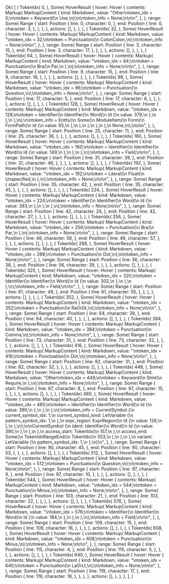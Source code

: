 Ok(
    [
        (
            TokenIdx(
                0,
            ),
            Some(
                HoverResult {
                    hover: Hover {
                        contents: Markup(
                            MarkupContent {
                                kind: Markdown,
                                value: "Other\ntoken_idx = 0;\n\ntoken = Keyword(\n    Use,\n);\n\ntoken_info = None;\n\n\n",
                            },
                        ),
                        range: Some(
                            Range {
                                start: Position {
                                    line: 0,
                                    character: 0,
                                },
                                end: Position {
                                    line: 0,
                                    character: 3,
                                },
                            },
                        ),
                    },
                    actions: [],
                },
            ),
        ),
        (
            TokenIdx(
                32,
            ),
            Some(
                HoverResult {
                    hover: Hover {
                        contents: Markup(
                            MarkupContent {
                                kind: Markdown,
                                value: "\ntoken_idx = 32;\n\ntoken = Punctuation(\n    ColonColon,\n);\n\ntoken_info = None;\n\n\n",
                            },
                        ),
                        range: Some(
                            Range {
                                start: Position {
                                    line: 3,
                                    character: 15,
                                },
                                end: Position {
                                    line: 3,
                                    character: 17,
                                },
                            },
                        ),
                    },
                    actions: [],
                },
            ),
        ),
        (
            TokenIdx(
                64,
            ),
            Some(
                HoverResult {
                    hover: Hover {
                        contents: Markup(
                            MarkupContent {
                                kind: Markdown,
                                value: "\ntoken_idx = 64;\n\ntoken = Punctuation(\n    Bra(\n        Par,\n    ),\n);\n\ntoken_info = None;\n\n\n",
                            },
                        ),
                        range: Some(
                            Range {
                                start: Position {
                                    line: 9,
                                    character: 15,
                                },
                                end: Position {
                                    line: 9,
                                    character: 16,
                                },
                            },
                        ),
                    },
                    actions: [],
                },
            ),
        ),
        (
            TokenIdx(
                96,
            ),
            Some(
                HoverResult {
                    hover: Hover {
                        contents: Markup(
                            MarkupContent {
                                kind: Markdown,
                                value: "\ntoken_idx = 96;\n\ntoken = Punctuation(\n    Question,\n);\n\ntoken_info = None;\n\n\n",
                            },
                        ),
                        range: Some(
                            Range {
                                start: Position {
                                    line: 17,
                                    character: 5,
                                },
                                end: Position {
                                    line: 17,
                                    character: 6,
                                },
                            },
                        ),
                    },
                    actions: [],
                },
            ),
        ),
        (
            TokenIdx(
                128,
            ),
            Some(
                HoverResult {
                    hover: Hover {
                        contents: Markup(
                            MarkupContent {
                                kind: Markdown,
                                value: "\ntoken_idx = 128;\n\ntoken = Identifier(\n    Identifier(\n        Word(\n            Id {\n                value: 379,\n            },\n        ),\n    ),\n);\n\ntoken_info = Entity(\n    Some(\n        ModuleItem(\n            Form(\n                FormPath(\n                    Id {\n                        value: 65,\n                    },\n                ),\n            ),\n        ),\n    ),\n    None,\n);\n\n\n",
                            },
                        ),
                        range: Some(
                            Range {
                                start: Position {
                                    line: 25,
                                    character: 11,
                                },
                                end: Position {
                                    line: 25,
                                    character: 36,
                                },
                            },
                        ),
                    },
                    actions: [],
                },
            ),
        ),
        (
            TokenIdx(
                160,
            ),
            Some(
                HoverResult {
                    hover: Hover {
                        contents: Markup(
                            MarkupContent {
                                kind: Markdown,
                                value: "\ntoken_idx = 160;\n\ntoken = Identifier(\n    Identifier(\n        Word(\n            Id {\n                value: 149,\n            },\n        ),\n    ),\n);\n\ntoken_info = Field;\n\n\n",
                            },
                        ),
                        range: Some(
                            Range {
                                start: Position {
                                    line: 31,
                                    character: 39,
                                },
                                end: Position {
                                    line: 31,
                                    character: 46,
                                },
                            },
                        ),
                    },
                    actions: [],
                },
            ),
        ),
        (
            TokenIdx(
                192,
            ),
            Some(
                HoverResult {
                    hover: Hover {
                        contents: Markup(
                            MarkupContent {
                                kind: Markdown,
                                value: "\ntoken_idx = 192;\n\ntoken = Literal(\n    Float(\n        Unspecified,\n    ),\n);\n\ntoken_info = None;\n\n\n",
                            },
                        ),
                        range: Some(
                            Range {
                                start: Position {
                                    line: 35,
                                    character: 42,
                                },
                                end: Position {
                                    line: 35,
                                    character: 45,
                                },
                            },
                        ),
                    },
                    actions: [],
                },
            ),
        ),
        (
            TokenIdx(
                224,
            ),
            Some(
                HoverResult {
                    hover: Hover {
                        contents: Markup(
                            MarkupContent {
                                kind: Markdown,
                                value: "\ntoken_idx = 224;\n\ntoken = Identifier(\n    Identifier(\n        Word(\n            Id {\n                value: 393,\n            },\n        ),\n    ),\n);\n\ntoken_info = None;\n\n\n",
                            },
                        ),
                        range: Some(
                            Range {
                                start: Position {
                                    line: 42,
                                    character: 24,
                                },
                                end: Position {
                                    line: 42,
                                    character: 27,
                                },
                            },
                        ),
                    },
                    actions: [],
                },
            ),
        ),
        (
            TokenIdx(
                256,
            ),
            Some(
                HoverResult {
                    hover: Hover {
                        contents: Markup(
                            MarkupContent {
                                kind: Markdown,
                                value: "\ntoken_idx = 256;\n\ntoken = Punctuation(\n    Bra(\n        Par,\n    ),\n);\n\ntoken_info = None;\n\n\n",
                            },
                        ),
                        range: Some(
                            Range {
                                start: Position {
                                    line: 48,
                                    character: 56,
                                },
                                end: Position {
                                    line: 48,
                                    character: 57,
                                },
                            },
                        ),
                    },
                    actions: [],
                },
            ),
        ),
        (
            TokenIdx(
                288,
            ),
            Some(
                HoverResult {
                    hover: Hover {
                        contents: Markup(
                            MarkupContent {
                                kind: Markdown,
                                value: "\ntoken_idx = 288;\n\ntoken = Punctuation(\n    Dot,\n);\n\ntoken_info = None;\n\n\n",
                            },
                        ),
                        range: Some(
                            Range {
                                start: Position {
                                    line: 56,
                                    character: 38,
                                },
                                end: Position {
                                    line: 56,
                                    character: 39,
                                },
                            },
                        ),
                    },
                    actions: [],
                },
            ),
        ),
        (
            TokenIdx(
                320,
            ),
            Some(
                HoverResult {
                    hover: Hover {
                        contents: Markup(
                            MarkupContent {
                                kind: Markdown,
                                value: "\ntoken_idx = 320;\n\ntoken = Identifier(\n    Identifier(\n        Word(\n            Id {\n                value: 302,\n            },\n        ),\n    ),\n);\n\ntoken_info = Field;\n\n\n",
                            },
                        ),
                        range: Some(
                            Range {
                                start: Position {
                                    line: 61,
                                    character: 48,
                                },
                                end: Position {
                                    line: 61,
                                    character: 55,
                                },
                            },
                        ),
                    },
                    actions: [],
                },
            ),
        ),
        (
            TokenIdx(
                352,
            ),
            Some(
                HoverResult {
                    hover: Hover {
                        contents: Markup(
                            MarkupContent {
                                kind: Markdown,
                                value: "\ntoken_idx = 352;\n\ntoken = Punctuation(\n    RaOrGt,\n);\n\ntoken_info = None;\n\n\n",
                            },
                        ),
                        range: Some(
                            Range {
                                start: Position {
                                    line: 64,
                                    character: 39,
                                },
                                end: Position {
                                    line: 64,
                                    character: 40,
                                },
                            },
                        ),
                    },
                    actions: [],
                },
            ),
        ),
        (
            TokenIdx(
                384,
            ),
            Some(
                HoverResult {
                    hover: Hover {
                        contents: Markup(
                            MarkupContent {
                                kind: Markdown,
                                value: "\ntoken_idx = 384;\n\ntoken = Punctuation(\n    Comma,\n);\n\ntoken_info = None;\n\n\n",
                            },
                        ),
                        range: Some(
                            Range {
                                start: Position {
                                    line: 73,
                                    character: 31,
                                },
                                end: Position {
                                    line: 73,
                                    character: 32,
                                },
                            },
                        ),
                    },
                    actions: [],
                },
            ),
        ),
        (
            TokenIdx(
                416,
            ),
            Some(
                HoverResult {
                    hover: Hover {
                        contents: Markup(
                            MarkupContent {
                                kind: Markdown,
                                value: "\ntoken_idx = 416;\n\ntoken = Punctuation(\n    Dot,\n);\n\ntoken_info = None;\n\n\n",
                            },
                        ),
                        range: Some(
                            Range {
                                start: Position {
                                    line: 82,
                                    character: 31,
                                },
                                end: Position {
                                    line: 82,
                                    character: 32,
                                },
                            },
                        ),
                    },
                    actions: [],
                },
            ),
        ),
        (
            TokenIdx(
                448,
            ),
            Some(
                HoverResult {
                    hover: Hover {
                        contents: Markup(
                            MarkupContent {
                                kind: Markdown,
                                value: "Other\ntoken_idx = 448;\n\ntoken = Keyword(\n    Stmt(\n        Require,\n    ),\n);\n\ntoken_info = None;\n\n\n",
                            },
                        ),
                        range: Some(
                            Range {
                                start: Position {
                                    line: 87,
                                    character: 8,
                                },
                                end: Position {
                                    line: 87,
                                    character: 15,
                                },
                            },
                        ),
                    },
                    actions: [],
                },
            ),
        ),
        (
            TokenIdx(
                480,
            ),
            Some(
                HoverResult {
                    hover: Hover {
                        contents: Markup(
                            MarkupContent {
                                kind: Markdown,
                                value: "\ntoken_idx = 480;\n\ntoken = Identifier(\n    Identifier(\n        Word(\n            Id {\n                value: 390,\n            },\n        ),\n    ),\n);\n\ntoken_info = CurrentSymbol {\n    current_symbol_idx: 1,\n    current_symbol_kind: LetVariable {\n        pattern_symbol_idx: 1,\n    },\n    expr_region: ExprRegion(\n        Id {\n            value: 126,\n        },\n    ),\n};\n\nCurrentSymbol {\n    ident: Identifier(\n        Word(\n            Id {\n                value: 390,\n            },\n        ),\n    ),\n    access_start: TokenIdx(\n        157,\n    ),\n    access_end: Some(\n        TokenIdxRangeEnd(\n            TokenIdx(\n                553,\n            ),\n        ),\n    ),\n    variant: LetVariable {\n        pattern_symbol_idx: 1,\n    },\n}\n",
                            },
                        ),
                        range: Some(
                            Range {
                                start: Position {
                                    line: 90,
                                    character: 45,
                                },
                                end: Position {
                                    line: 90,
                                    character: 53,
                                },
                            },
                        ),
                    },
                    actions: [],
                },
            ),
        ),
        (
            TokenIdx(
                512,
            ),
            Some(
                HoverResult {
                    hover: Hover {
                        contents: Markup(
                            MarkupContent {
                                kind: Markdown,
                                value: "\ntoken_idx = 512;\n\ntoken = Punctuation(\n    Question,\n);\n\ntoken_info = None;\n\n\n",
                            },
                        ),
                        range: Some(
                            Range {
                                start: Position {
                                    line: 97,
                                    character: 9,
                                },
                                end: Position {
                                    line: 97,
                                    character: 10,
                                },
                            },
                        ),
                    },
                    actions: [],
                },
            ),
        ),
        (
            TokenIdx(
                544,
            ),
            Some(
                HoverResult {
                    hover: Hover {
                        contents: Markup(
                            MarkupContent {
                                kind: Markdown,
                                value: "\ntoken_idx = 544;\n\ntoken = Punctuation(\n    Minus,\n);\n\ntoken_info = None;\n\n\n",
                            },
                        ),
                        range: Some(
                            Range {
                                start: Position {
                                    line: 103,
                                    character: 21,
                                },
                                end: Position {
                                    line: 103,
                                    character: 22,
                                },
                            },
                        ),
                    },
                    actions: [],
                },
            ),
        ),
        (
            TokenIdx(
                576,
            ),
            Some(
                HoverResult {
                    hover: Hover {
                        contents: Markup(
                            MarkupContent {
                                kind: Markdown,
                                value: "\ntoken_idx = 576;\n\ntoken = Identifier(\n    Identifier(\n        Word(\n            Id {\n                value: 184,\n            },\n        ),\n    ),\n);\n\ntoken_info = Field;\n\n\n",
                            },
                        ),
                        range: Some(
                            Range {
                                start: Position {
                                    line: 109,
                                    character: 15,
                                },
                                end: Position {
                                    line: 109,
                                    character: 16,
                                },
                            },
                        ),
                    },
                    actions: [],
                },
            ),
        ),
        (
            TokenIdx(
                608,
            ),
            Some(
                HoverResult {
                    hover: Hover {
                        contents: Markup(
                            MarkupContent {
                                kind: Markdown,
                                value: "\ntoken_idx = 608;\n\ntoken = Punctuation(\n    Minus,\n);\n\ntoken_info = None;\n\n\n",
                            },
                        ),
                        range: Some(
                            Range {
                                start: Position {
                                    line: 115,
                                    character: 4,
                                },
                                end: Position {
                                    line: 115,
                                    character: 5,
                                },
                            },
                        ),
                    },
                    actions: [],
                },
            ),
        ),
        (
            TokenIdx(
                640,
            ),
            Some(
                HoverResult {
                    hover: Hover {
                        contents: Markup(
                            MarkupContent {
                                kind: Markdown,
                                value: "\ntoken_idx = 640;\n\ntoken = Punctuation(\n    LaOrLt,\n);\n\ntoken_info = None;\n\n\n",
                            },
                        ),
                        range: Some(
                            Range {
                                start: Position {
                                    line: 119,
                                    character: 17,
                                },
                                end: Position {
                                    line: 119,
                                    character: 18,
                                },
                            },
                        ),
                    },
                    actions: [],
                },
            ),
        ),
    ],
)